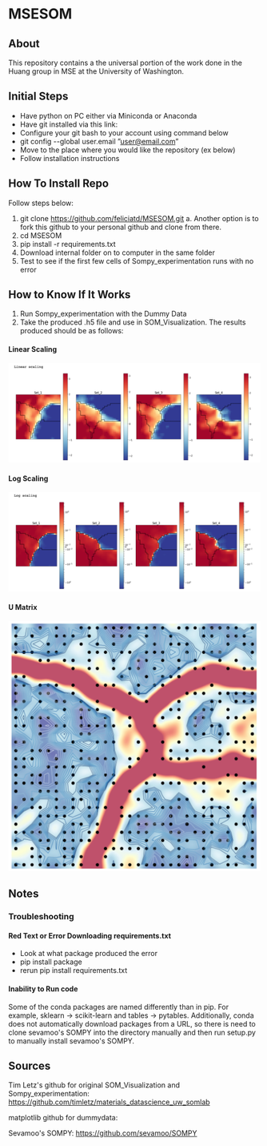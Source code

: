 # MSESOM
## About
This repository contains a the universal portion of the work done in the Huang group in MSE at the University of Washington.

## Initial Steps
- Have python on PC either via Miniconda or Anaconda
- Have git installed via this link:
- Configure your git bash to your account using command below
 - git config --global user.email ”user@email.com”
- Move to the place where you would like the repository (ex below)
- Follow installation instructions


## How To Install Repo
Follow steps below:
1. git clone https://github.com/feliciatd/MSESOM.git
 a. Another option is to fork this github to your personal github and clone from there.
2. cd MSESOM
3. pip install -r requirements.txt
4. Download internal folder on to computer in the same folder
5. Test to see if the first few cells of Sompy_experimentation runs with no error

## How to Know If It Works
1. Run Sompy_experimentation with the Dummy Data
2. Take the produced .h5 file and use in SOM_Visualization. The results produced should be as follows:
#### Linear Scaling
![Linear Scaling](readme_img/Linear_scaling.png)
#### Log Scaling
![Log Scaling](readme_img/Log_scaling.png)
#### U Matrix
![U Matrix](readme_img/U-matrix.png)

## Notes
### Troubleshooting
#### Red Text or Error Downloading requirements.txt
- Look at what package produced the error
- pip install package
- rerun pip install requirements.txt

#### Inability to Run code
Some of the conda packages are named differently than in pip. For example, sklearn -> scikit-learn and tables -> pytables. Additionally, conda does not automatically download packages from a URL, so there is need to clone sevamoo's SOMPY into the directory manually and then run setup.py to manually install sevamoo's SOMPY.


## Sources
Tim Letz's github for original SOM_Visualization and Sompy_experimentation: https://github.com/timletz/materials_datascience_uw_somlab

matplotlib github for dummydata: 

Sevamoo's SOMPY: https://github.com/sevamoo/SOMPY

